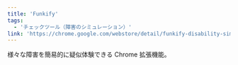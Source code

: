 ```yaml
---
title: 'Funkify'
tags:
  - 'チェックツール（障害のシミュレーション）'
link: 'https://chrome.google.com/webstore/detail/funkify-disability-simula/ojcijjdchelkddboickefhnbdpeajdjg'
---
```


様々な障害を簡易的に疑似体験できる Chrome 拡張機能。
